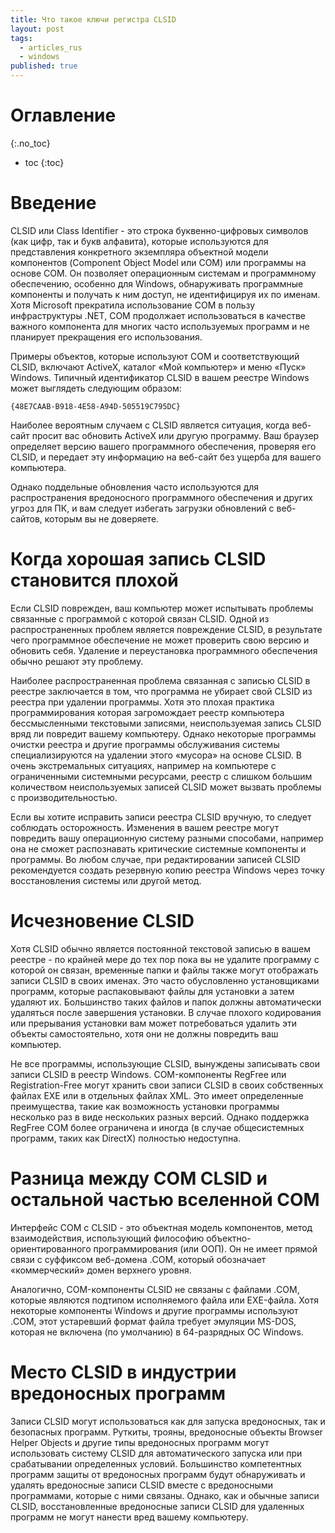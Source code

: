 ```yaml
---
title: Что такое ключи регистра CLSID
layout: post
tags:
  - articles_rus
  - windows
published: true
---
```

# Оглавление
{:.no_toc}

* toc
{:toc}

# Введение

CLSID или Class Identifier - это строка буквенно-цифровых символов (как цифр, так и букв алфавита), которые используются для представления конкретного экземпляра объектной модели компонентов (Component Object Model или COM) или программы на основе COM. Он позволяет операционным системам и программному обеспечению, особенно для Windows, обнаруживать программные компоненты и получать к ним доступ, не идентифицируя их по именам. Хотя Microsoft прекратила использование COM в пользу инфраструктуры .NET, COM продолжает использоваться в качестве важного компонента для многих часто используемых программ и не планирует прекращения его использования.

Примеры объектов, которые используют COM и соответствующий CLSID, включают ActiveX, каталог «Мой компьютер» и меню «Пуск» Windows. Типичный идентификатор CLSID в вашем реестре Windows может выглядеть следующим образом:

	{48E7CAAB-B918-4E58-A94D-505519C795DC}

Наиболее вероятным случаем с CLSID является ситуация, когда веб-сайт просит вас обновить ActiveX или другую программу. Ваш браузер определяет версию вашего программного обеспечения, проверяя его CLSID, и передает эту информацию на веб-сайт без ущерба для вашего компьютера.

Однако поддельные обновления часто используются для распространения вредоносного программного обеспечения и других угроз для ПК, и вам следует избегать загрузки обновлений с веб-сайтов, которым вы не доверяете.

# Когда хорошая запись CLSID становится плохой

Если CLSID поврежден, ваш компьютер может испытывать проблемы связанные с программой с которой связан CLSID. Одной из распространенных проблем является повреждение CLSID, в результате чего программное обеспечение не может проверить свою версию и обновить себя. Удаление и переустановка программного обеспечения обычно решают эту проблему.

Наиболее распространенная проблема связанная с записью CLSID в реестре заключается в том, что программа не убирает свой CLSID из реестра при удалении программы. Хотя это плохая практика программирования которая загромождает реестр компьютера бессмысленными текстовыми записями, неиспользуемая запись CLSID вряд ли повредит вашему компьютеру. Однако некоторые программы очистки реестра и другие программы обслуживания системы специализируются на удалении этого «мусора» на основе CLSID. В очень экстремальных ситуациях, например на компьютере с ограниченными системными ресурсами, реестр с слишком большим количеством неиспользуемых записей CLSID может вызвать проблемы с производительностью.

Если вы хотите исправить записи реестра CLSID вручную, то следует соблюдать осторожность. Изменения в вашем реестре могут повредить вашу операционную систему разными способами, например она не сможет распознавать критические системные компоненты и программы. Во любом случае, при редактировании записей CLSID  рекомендуется создать резервную копию реестра Windows через точку восстановления системы или другой метод.

# Исчезновение CLSID

Хотя CLSID обычно является постоянной текстовой записью в вашем реестре - по крайней мере до тех пор пока вы не удалите программу с которой он связан, временные папки и файлы также могут отображать записи CLSID в своих именах. Это часто обусловленно установщиками программ, которые распаковывают файлы для установки а затем удаляют их. Большинство таких файлов и папок должны автоматически удаляться после завершения установки. В случае плохого кодирования или прерывания установки вам может потребоваться удалить эти объекты самостоятельно, хотя они не должны повредить ваш компьютер.

Не все программы, использующие CLSID, вынуждены записывать свои записи CLSID в реестр Windows. COM-компоненты RegFree или Registration-Free могут хранить свои записи CLSID в своих собственных файлах EXE или в отдельных файлах XML. Это имеет определенные преимущества, такие как возможность установки программы несколько раз в виде нескольких разных версий. Однако поддержка RegFree COM более ограничена и иногда (в случае общесистемных программ, таких как DirectX) полностью недоступна.

# Разница между COM CLSID и остальной частью вселенной COM

Интерфейс COM с CLSID - это объектная модель компонентов, метод взаимодействия, использующий философию объектно-ориентированного программирования (или ООП). Он не имеет прямой связи с суффиксом веб-домена .COM, который обозначает «коммерческий» домен верхнего уровня.

Аналогично, COM-компоненты CLSID не связаны с файлами .COM, которые являются подтипом исполняемого файла или EXE-файла. Хотя некоторые компоненты Windows и другие программы используют .COM, этот устаревший формат файла требует эмуляции MS-DOS, которая не включена (по умолчанию) в 64-разрядных ОС Windows.

# Место CLSID в индустрии вредоносных программ

Записи CLSID могут использоваться как для запуска вредоносных, так и безопасных программ. Руткиты, трояны, вредоносные объекты Browser Helper Objects и другие типы вредоносных программ могут использовать систему CLSID для автоматического запуска или при срабатывании определенных условий. Большинство компетентных программ защиты от вредоносных программ будут обнаруживать и удалять вредоносные записи CLSID вместе с вредоносными программами, которые с ними связаны. Однако, как и обычные записи CLSID, восстановленные вредоносные записи CLSID для удаленных программ не могут нанести вред вашему компьютеру.
